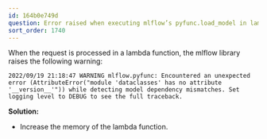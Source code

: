 ```yaml
---
id: 164b0e749d
question: Error raised when executing mlflow’s pyfunc.load_model in lambda function.
sort_order: 1740
---
```


When the request is processed in a lambda function, the mlflow library raises the following warning:

```plaintext
2022/09/19 21:18:47 WARNING mlflow.pyfunc: Encountered an unexpected error (AttributeError("module 'dataclasses' has no attribute '__version__'")) while detecting model dependency mismatches. Set logging level to DEBUG to see the full traceback.
```

**Solution:**

- Increase the memory of the lambda function.